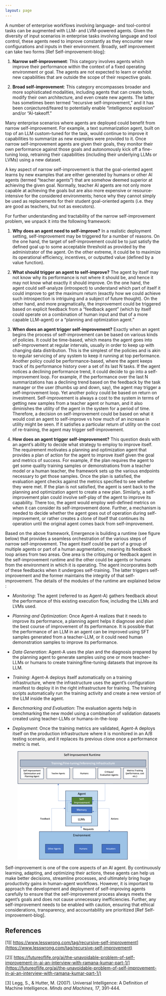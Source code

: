```yaml
---
layout: page
---
```


A number of enterprise workflows involving language- and tool-control tasks can be augmented with LLM- and LVM-powered agents. Given the diversity of input scenarios in enterprise tasks involving language and tool control, these agents need to improve constantly as they encounter new configurations and inputs in their environment. Broadly, self improvement can take two forms \[Ref Self-improvement-blog]:

1) **Narrow self-improvement**: This category involves agents which improve their performance within the context of a fixed operating environment or goal. The agents are not expected to learn or exhibit new capabilities that are outside the scope of their respective goals.

2) **Broad self-improvement**: This category encompasses broader and more sophisticated modalities, including agents that can create tools, modify their own architecture, and even create new agents. The latter has sometimes been termed “recursive self-improvement,” and it has been conjectured/feared to potentially enable “intelligence explosion” and/or “AI-takeoff.”

Many enterprise scenarios where agents are deployed could benefit from narrow self-improvement. For example, a text summarization agent, built on top of an LLM custom-tuned for the task, would continue to improve it capabilities to summarize as new examples were provided to it. Once narrow self-improvement agents are given their goals, they monitor their own performance against those goals and autonomously kick off a fine-tuning loop, retraining their capabilities (including their underlying LLMs or LVMs) using a new dataset.

A key aspect of narrow self-improvement is that the goal-oriented agent learns by new examples that are either generated by humans or other AI agents (termed “teacher agents”) that are somehow deemed superior at achieving the given goal. Normally, teacher AI agents are not only more capable at achieving the goals but are also more expensive or resource-intensive for the considered environments; hence why they cannot simply be used as replacements for their student goal-oriented agents (i.e. they are good as teachers, but not as executors).

For further understanding and tractability of the narrow self-improvement problem, we unpack it into the following framework:

1) **Why does an agent need to self-improve?** In a realistic deployment setting, self-improvement may be triggered for a number of reasons. On the one hand, the target of self-improvement could be to just satisfy the defined goal up to some acceptable threshold as provided by the administrator of the agent. On the other extreme, it could be to maximize its operational efficiency, incentives, or outputted value (defined by a value function).

2) **What should trigger an agent to self-improve?** The agent by itself may not know why its performance is not where it should be, and hence it may not know what exactly it should improve. On the one hand, the agent could self-analyze (introspect) to understand which part of itself it could improve to get the maximum return (exactly how we could achieve such introspection is intriguing and a subject of future thought). On the other hand, and more pragmatically, the improvement could be triggered based on explicit feedback from a “feedback agent” (which by itself could operate on a combination of human input and that of a more capable LLM-agent) or a “planning and optimization agent.”

3) **When does an agent trigger self-improvement?** Exactly when an agent begins the process of self-improvement can be based on various kinds of policies. It could be time-based, which means the agent goes into self-improvement at regular intervals, usually in order to keep up with changing data distribution. This is the simplest of the policies and is akin to regular servicing of any system to keep it running at top performance. Another policy could be performance-based, where the agent keeps track of its performance history over a set of its last N tasks. If the agent notices a declining performance trend, it could decide to go into a self-improvement loop. For example, if the performance over the last N summarizations has a declining trend based on the feedback by the task manager or the user (thumbs up and down, say), the agent may trigger a self-improvement loop. Yet another policy could be based on return on investment. Self-improvement is always a cost to the system in terms of getting new samples from a teacher agent or human, and it also diminishes the utility of the agent in the system for a period of time. Therefore, a decision on self-improvement could be based on what it would cost an agent to self-improve vs how much of an increase in utility might be seen. If it satisfies a particular return of utility on the cost of re-training, the agent may trigger self-improvement.

4) **How does an agent trigger self-improvement?** This question deals with an agent’s ability to decide what strategy to employ to improve itself. The requirement motivates a planning and optimization agent that provides a plan of action for the agent to improve itself given the goal and metrics of success. For example, if the plan requires the agent to get some quality training samples or demonstrations from a teacher model or a human teacher, the framework sets up the various endpoints necessary to get those samples. Once the plan is satisfied, the evaluation agent checks against the metrics specified to see whether they were met. If the plan is not satisfied, the agent is sent back to the planning and optimization agent to create a new plan. Similarly, a self-improvement plan could involve self-play of the agent to improve its capability. There too, the agent would employ well-defined metrics on when it can consider its self-improvement done. Further, a mechanism is needed to decide whether the agent goes out of operation during self-improvement, or rather creates a clone of itself that continues its operation until the original agent comes back from self-improvement.

Based on the above framework, Emergence is building a runtime (see figure below) that provides a seamless orchestration of the various steps of narrow self-improvement. The agent itself could be part of a group of multiple agents or part of a human augmentation, meaning its feedback loop arises from two areas. One area is the critiquing or feedback agent in the self-improvement runtime and the other could be agents or humans from the environment in which it is operating. The agent incorporates both of these feedbacks when it undergoes self-training. The latter triggers self-improvement and the former maintains the integrity of that self-improvement. The details of the modules of the runtime are explained below :

* _Monitoring_: The agent (referred to as Agent-A) gathers feedback about the performance of this existing execution flow, including the LLMs and LVMs used.

* _Planning and Optimization_: Once Agent-A realizes that it needs to improve its performance, a planning agent helps it diagnose and plan the best course of improvement of its performance. It is possible that the performance of an LLM in an agent can be improved using SFT samples generated from a teacher-LLM, or it could need human demonstration samples to improve its performance.

* _Data Generation_: Agent-A uses the plan and the diagnosis prepared by the planning agent to generate samples using one or more teacher-LLMs or humans to create training/fine-tuning datasets that improve its LLM.

* _Training_: Agent-A deploys itself automatically on a training infrastructure, where the infrastructure uses the agent’s configuration manifest to deploy it in the right infrastructure for training. The training scripts automatically run the training activity and create a new version of the LLM inside the agent.

* _Benchmarking and Evaluation_: The evaluation agents help in benchmarking the new model using a combination of validation datasets created using teacher-LLMs or humans-in-the-loop

* _Deployment_: Once the training metrics are validated, Agent-A deploys itself on the production infrastructure where it is monitored in an A/B testing scenario, and it replaces its previous clone once a performance metric is met.

<figure>
    <img src="/_docs/_assets/_images/selfimpruntime.png" width="600px"
         alt="Agent anatomy.">
</figure>

Self-improvement is one of the core aspects of an AI agent. By continuously learning, adapting, and optimizing their actions, these agents can help us make better decisions, streamline processes, and ultimately bring huge productivity gains in human-agent workflows. However, it is important to approach the development and deployment of self-improving agents carefully to ensure that the self-improvement process always meets the agent’s goals and does not cause unnecessary inefficiencies. Further, any self-improvement needs to be enabled with caution, ensuring that ethical considerations, transparency, and accountability are prioritized \[Ref Self-improvement-blog].

## **References**

\[1][ https://www.lesswrong.com/tag/recursive-self-improvement](https://www.lesswrong.com/tag/recursive-self-improvement)

\[2][ https://futureoflife.org/ai/the-unavoidable-problem-of-self-improvement-in-ai-an-interview-with-ramana-kumar-part-1/](https://futureoflife.org/ai/the-unavoidable-problem-of-self-improvement-in-ai-an-interview-with-ramana-kumar-part-1/)

\[3] Legg, S., & Hutter, M. (2007). Universal Intelligence: A Definition of Machine Intelligence. _Minds and Machines, 17_, 391-444.
